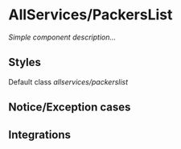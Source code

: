 # AllServices&#x2F;PackersList

_Simple component description..._

## Styles

Default class _allservices&#x2F;packerslist_

## Notice/Exception cases

## Integrations
